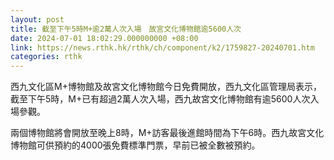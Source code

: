 ```yaml
---
layout: post
title: 截至下午5時M+逾2萬人次入場　故宮文化博物館逾5600人次
date: 2024-07-01 18:02:29.000000000 +08:00
link: https://news.rthk.hk/rthk/ch/component/k2/1759827-20240701.htm
categories: rthk
---
```


西九文化區M+博物館及故宮文化博物館今日免費開放，西九文化區管理局表示，截至下午5時，M+已有超過2萬人次入場，西九故宮文化博物館有逾5600人次入場參觀。

兩個博物館將會開放至晚上8時，M+訪客最後進館時間為下午6時。西九故宮文化博物館可供預約的4000張免費標準門票，早前已被全數被預約。
